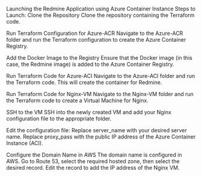 Launching the Redmine Application using Azure Container Instance
Steps to Launch:
Clone the Repository
Clone the repository containing the Terraform code.

Run Terraform Configuration for Azure-ACR
Navigate to the Azure-ACR folder and run the Terraform configuration to create the Azure Container Registry.

Add the Docker Image to the Registry
Ensure that the Docker image (in this case, the Redmine image) is added to the Azure Container Registry.

Run Terraform Code for Azure-ACI
Navigate to the Azure-ACI folder and run the Terraform code. This will create the container for Redmine.

Run Terraform Code for Nginx-VM
Navigate to the Nginx-VM folder and run the Terraform code to create a Virtual Machine for Nginx.

SSH to the VM
SSH into the newly created VM and add your Nginx configuration file to the appropriate folder.

Edit the configuration file:
Replace server_name with your desired server name.
Replace proxy_pass with the public IP address of the Azure Container Instance (ACI).


Configure the Domain Name in AWS
The domain name is configured in AWS. Go to Route 53, select the required hosted zone, then select the desired record. Edit the record to add the IP address of the Nginx VM.
